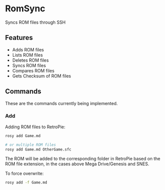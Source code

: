 # RomSync

Syncs ROM files through SSH

## Features

* Adds ROM files
* Lists ROM files
* Deletes ROM files
* Syncs ROM files
* Compares ROM files
* Gets Checksum of ROM files

## Commands

These are the commands currently being implemented.

### Add

Adding ROM files to RetroPie:

```bash
rosy add Game.md

# or multiple ROM files
rosy add Game.md OtherGame.sfc
```

The ROM will be added to the corresponding folder in RetroPie based on
the ROM file extension, in the cases above Mega Drive/Genesis and SNES.

To force overwrite:

```bash
rosy add -f Game.md
```
